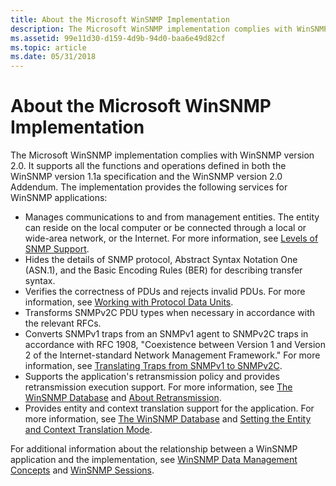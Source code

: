 ```yaml
---
title: About the Microsoft WinSNMP Implementation
description: The Microsoft WinSNMP implementation complies with WinSNMP version 2.0.
ms.assetid: 99e11d30-d159-4d9b-94d0-baa6e49d82cf
ms.topic: article
ms.date: 05/31/2018
---
```


# About the Microsoft WinSNMP Implementation

The Microsoft WinSNMP implementation complies with WinSNMP version 2.0. It supports all the functions and operations defined in both the WinSNMP version 1.1a specification and the WinSNMP version 2.0 Addendum. The implementation provides the following services for WinSNMP applications:

-   Manages communications to and from management entities. The entity can reside on the local computer or be connected through a local or wide-area network, or the Internet. For more information, see [Levels of SNMP Support](levels-of-snmp-support.md).
-   Hides the details of SNMP protocol, Abstract Syntax Notation One (ASN.1), and the Basic Encoding Rules (BER) for describing transfer syntax.
-   Verifies the correctness of PDUs and rejects invalid PDUs. For more information, see [Working with Protocol Data Units](working-with-protocol-data-units.md).
-   Transforms SNMPv2C PDU types when necessary in accordance with the relevant RFCs.
-   Converts SNMPv1 traps from an SNMPv1 agent to SNMPv2C traps in accordance with RFC 1908, "Coexistence between Version 1 and Version 2 of the Internet-standard Network Management Framework." For more information, see [Translating Traps from SNMPv1 to SNMPv2C](translating-traps-from-snmpv1-to-snmpv2c.md).
-   Supports the application's retransmission policy and provides retransmission execution support. For more information, see [The WinSNMP Database](the-winsnmp-database.md) and [About Retransmission](about-retransmission.md).
-   Provides entity and context translation support for the application. For more information, see [The WinSNMP Database](the-winsnmp-database.md) and [Setting the Entity and Context Translation Mode](setting-the-entity-and-context-translation-mode.md).

For additional information about the relationship between a WinSNMP application and the implementation, see [WinSNMP Data Management Concepts](winsnmp-data-management-concepts.md) and [WinSNMP Sessions](winsnmp-sessions.md).

 

 




